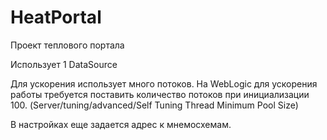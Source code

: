 # HeatPortal
Проект теплового портала

Использует 1 DataSource

Для ускорения использует много потоков.
На WebLogic для ускорения работы требуется поставить 
количество потоков при инициализации 100. 
(Server/tuning/advanced/Self Tuning Thread Minimum Pool Size)

В настройках еще задается адрес к мнемосхемам.
